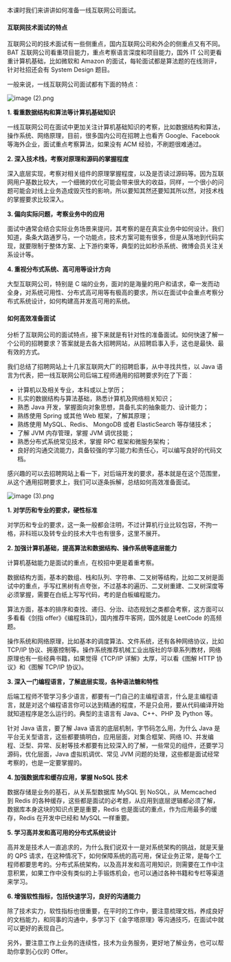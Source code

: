 本课时我们来讲讲如何准备一线互联网公司面试。

#### 互联网技术面试的特点

互联网公司的技术面试有一些侧重点，国内互联网公司和外企的侧重点又有不同。BAT 互联网公司看重项目能力，重点考察语言深度和项目能力，国外 IT 公司更看重计算机基础，比如微软和 Amazon 的面试，每轮面试都是算法题的在线测评，针对社招还会有 System Design 题目。

一般来说，一线互联网公司面试都有下面的特点：

![image (2).png](https://s0.lgstatic.com/i/image3/M01/07/3E/CgoCgV6hUdCAHsw6AAC5j_lXmsI267.png)

**1. 看重数据结构和算法等计算机基础知识**

一线互联网公司在面试中更加关注计算机基础知识的考察，比如数据结构和算法，操作系统、网络原理，目前，很多国内公司在招聘上也看齐 Google、Facebook 等海外企业，面试重点考察算法，如果没有 ACM 经验，不刷题很难通过。

**2. 深入技术栈，考察对原理和源码的掌握程度**

深入底层实现，考察对相关组件的原理掌握程度，以及是否读过源码等。因为互联网用户基数比较大，一个细微的优化可能会带来很大的收益，同样，一个很小的问题可能会对线上业务造成毁灭性的影响，所以要知其然还要知其所以然，对技术栈的掌握要求比较深入。

**3. 偏向实际问题，考察业务中的应用**

面试中通常会结合实际业务场景来提问，其考察的是在真实业务中如何设计。我们知道，条条大路通罗马，一个功能点，技术方案可能有很多，但是从落地到代码实现，就要限制于整体方案、上下游约束等，典型的比如秒杀系统、微博会员关注关系设计等。

**4. 重视分布式系统、高可用等设计方向**

大型互联网公司，特别是 C 端的业务，面对的是海量的用户和请求，牵一发而动全身，对系统可用性、分布式高可用等有极高的要求，所以在面试中会重点考察分布式系统设计，如何构建高并发高可用的系统。

#### 如何高效准备面试

分析了互联网公司的面试特点，接下来就是有针对性的准备面试。如何快速了解一个公司的招聘要求？答案就是去各大招聘网站，从招聘启事入手，这也是最快、最有效的方式。

我们总结了招聘网站上十几家互联网大厂的招聘启事，从中寻找共性，以 Java 语言为代表，把一线互联网公司后端工程师通用的招聘要求列在了下面：

* 计算机以及相关专业，本科或以上学历；
* 扎实的数据结构与算法基础，熟悉计算机及网络相关知识；
* 熟悉 Java 开发，掌握面向对象思想，具备扎实的抽象能力、设计能力；
* 熟练使用 Spring 或其他 Web 框架，了解其原理；
* 熟练使用 MySQL、Redis、 MongoDB 或者 ElasticSearch 等存储技术；
* 了解 JVM 内存管理，掌握 JVM 调优技能；
* 熟悉分布式系统常见技术，掌握 RPC 框架和微服务架构；
* 良好的沟通交流能力，具备较强的学习能力和责任心，可以编写良好的代码文档。

感兴趣的可以去招聘网站上看一下，对后端开发的要求，基本就是在这个范围里，从这个通用招聘要求上，我们可以逐条拆解，总结如何高效准备面试。

![image (3).png](https://s0.lgstatic.com/i/image3/M01/07/3E/CgoCgV6hUdmAVkBQAADSNFZJjQU555.png)

**1. 对学历和专业的要求，硬性标准**

对学历和专业的要求，这一条一般都会注明，不过计算机行业比较包容，不拘一格，非科班以及转专业的技术大牛也有很多，这里不展开。

**2. 加强计算机基础，提高算法和数据结构、操作系统等底层能力**

计算机基础能力是面试的重点，在校招中更是着重考察。

数据结构方面，基本的数组、栈和队列、字符串、二叉树等结构，比如二叉树是面试中的重点，手写红黑树有点夸张，不过基本的遍历、二叉树重建、二叉树深度等必须掌握，需要在白纸上写写代码，考的是白板编程能力。

算法方面，基本的排序和查找、递归、分治、动态规划之类都会考察，这方面可以多看看《剑指 offer》《编程珠玑》，国内推荐牛客网，国外就是 LeetCode 的高频题。

操作系统和网络原理，比如基本的调度算法、文件系统，还有各种网络协议，比如 TCP/IP 协议、拥塞控制等。操作系统推荐机械工业出版社的华章系列教材，网络原理也有一些经典书籍，如果觉得《TCP/IP 详解》太厚，可以看《图解 HTTP 协议》和《图解 TCP/IP 协议》。

**3. 深入一门编程语言，了解底层实现，各种语法糖和特性**

后端工程师不管学习多少语言，都要有一门自己的主编程语言，什么是主编程语言，就是对这个编程语言你可以达到精通的程度，不是只会用，要从代码编译开始就知道程序是怎么运行的。典型的主语言有 Java、C++、PHP 及 Python 等。

针对 Java 语言，要了解 Java 语言的底层机制，字节码怎么用，为什么 Java 是平台无关型语言，这些都要搞明白，应用层面，对集合框架、网络 IO、并发编程、泛型、异常、反射等技术都要有比较深入的了解，一些常见的组件，还要学习源码，优化层面，Java 虚拟机调优、常见 JVM 问题的处理，这些都是面试经常考察的，也是一定要掌握的。

**4. 加强数据库和缓存应用，掌握 NoSQL 技术**

数据存储是业务的基石，从关系型数据库 MySQL 到 NoSQL，从 Memcached 到 Redis 的各种缓存，这些都是面试的必考题，从应用到底层逻辑都必须了解，数据库本身这块的知识点更是重要，Redis 也是面试的重点，作为应用最多的缓存，Redis 在开发中已经和 MySQL 一样重要。

**5. 学习高并发和高可用的分布式系统设计**

高并发是技术人一直追求的，为什么我们说双十一是对系统架构的挑战，就是天量的 QPS 请求，在这种情况下，如何保障系统的高可用，保证业务正常，是每个工程师都要思考的。分布式系统架构，以及高并发和高可用知识，则需要在工作中注意积累，如果工作中没有类似的上手锻炼机会，也可以通过各种书籍和专栏等渠道来学习。

**6. 增强软性指标，包括快速学习，良好的沟通能力**

除了技术实力，软性指标也很重要，在平时的工作中，要注意梳理文档，养成良好的文档能力，和同事的沟通中，多学习下《金字塔原理》等沟通技巧，在面试中就可以更好的表现自己。

另外，要注意工作上业务的连续性，技术为业务服务，更好地了解业务，也可以帮助你拿到心仪的 Offer。
